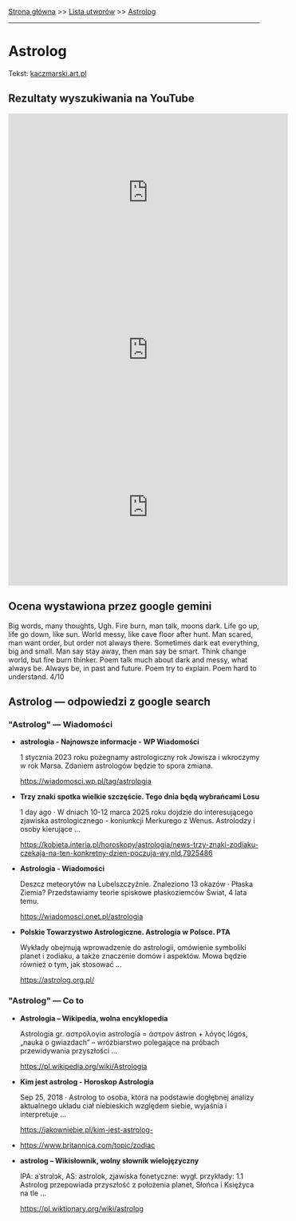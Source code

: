 [Strona główna](../index.md) >> [Lista utworów](../list.md) >> [Astrolog](19.md)

---

# Astrolog

Tekst: [kaczmarski.art.pl](https://www.kaczmarski.art.pl/tworczosc/wiersze/astrolog/)

## Rezultaty wyszukiwania na YouTube

<iframe width="560" height="315" src="https://www.youtube.com/embed/wtYB4V9HM9M?si=IdontcarewhotheIRSsendsImnotpayingtaxes" title="YouTube video player" frameborder="0" allow="accelerometer; autoplay; clipboard-write; encrypted-media; gyroscope; picture-in-picture; web-share" referrerpolicy="strict-origin-when-cross-origin" allowfullscreen></iframe>

<iframe width="560" height="315" src="https://www.youtube.com/embed/XeMD0vZ4G-0?si=IdontcarewhotheIRSsendsImnotpayingtaxes" title="YouTube video player" frameborder="0" allow="accelerometer; autoplay; clipboard-write; encrypted-media; gyroscope; picture-in-picture; web-share" referrerpolicy="strict-origin-when-cross-origin" allowfullscreen></iframe>

<iframe width="560" height="315" src="https://www.youtube.com/embed/oKhNaxJW4wM?si=IdontcarewhotheIRSsendsImnotpayingtaxes" title="YouTube video player" frameborder="0" allow="accelerometer; autoplay; clipboard-write; encrypted-media; gyroscope; picture-in-picture; web-share" referrerpolicy="strict-origin-when-cross-origin" allowfullscreen></iframe>

## Ocena wystawiona przez google gemini

Big words, many thoughts, Ugh. Fire burn, man talk, moons dark.  Life go up, life go down, like sun.  World messy, like cave floor after hunt.  Man scared, man want order, but order not always there.  Sometimes dark eat everything, big and small. Man say stay away, then man say be smart.  Think change world, but fire burn thinker. Poem talk much about dark and messy, what always be. Always be, in past and future. Poem try to explain. Poem hard to understand. 4/10


## Astrolog — odpowiedzi z google search

### "Astrolog" — Wiadomości

- **astrologia - Najnowsze informacje - WP Wiadomości**

    1 stycznia 2023 roku pożegnamy astrologiczny rok Jowisza i wkroczymy w rok Marsa. Zdaniem astrologów będzie to spora zmiana. 

   <https://wiadomosci.wp.pl/tag/astrologia>
- **Trzy znaki spotka wielkie szczęście. Tego dnia będą wybrańcami Losu**

    1 day ago  ·  W dniach 10-12 marca 2025 roku dojdzie do interesującego zjawiska astrologicznego - koniunkcji Merkurego z Wenus. Astrolodzy i osoby kierujące ... 

   <https://kobieta.interia.pl/horoskopy/astrologia/news-trzy-znaki-zodiaku-czekaja-na-ten-konkretny-dzien-poczuja-wy,nId,7925486>
- **Astrologia - Wiadomości**

    Deszcz meteorytów na Lubelszczyźnie. Znaleziono 13 okazów · Płaska Ziemia? Przedstawiamy teorie spiskowe płaskoziemców Świat, 4 lata temu. 

   <https://wiadomosci.onet.pl/astrologia>
- **Polskie Towarzystwo Astrologiczne. Astrologia w Polsce. PTA**

    Wykłady obejmują wprowadzenie do astrologii, omówienie symboliki planet i zodiaku, a także znaczenie domów i aspektów. Mowa będzie również o tym, jak stosować ... 

   <https://astrolog.org.pl/>

### "Astrolog" — Co to

- **Astrologia – Wikipedia, wolna encyklopedia**

    Astrologia gr. αστρολογία astrología = άστρον ástron + λόγος lógos, „nauka o gwiazdach” – wróżbiarstwo polegające na próbach przewidywania przyszłości ... 

   <https://pl.wikipedia.org/wiki/Astrologia>
- **Kim jest astrolog - Horoskop Astrologia**

    Sep 25, 2018  ·  Astrolog to osoba, która na podstawie dogłębnej analizy aktualnego układu ciał niebieskich względem siebie, wyjaśnia i interpretuje ... 

   <https://jakowniebie.pl/kim-jest-astrolog->
- <https://www.britannica.com/topic/zodiac>
- **astrolog – Wikisłownik, wolny słownik wielojęzyczny**

    IPA: aˈstrɔlɔk, AS: astrolok, zjawiska fonetyczne: wygł. przykłady: 1.1 Astrolog przepowiada przyszłość z położenia planet, Słońca i Księżyca na tle ... 

   <https://pl.wiktionary.org/wiki/astrolog>


